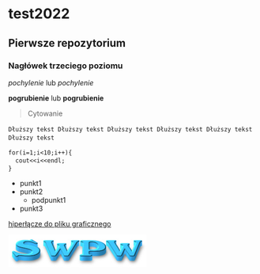 # test2022

## Pierwsze repozytorium
### Nagłówek trzeciego poziomu
*pochylenie* lub _pochylenie_

**pogrubienie** lub __pogrubienie__

>Cytowanie

`Dłuższy tekst Dłuższy tekst Dłuższy tekst
Dłuższy tekst Dłuższy tekst Dłuższy tekst`

```Kod programu
for(i=1;i<10;i++){
  cout<<i<<endl;
}
```
- punkt1
- punkt2
  - podpunkt1
- punkt3

[hiperłącze do pliku graficznego](swpw.jpg)

![nazwa](swpw.jpg)
